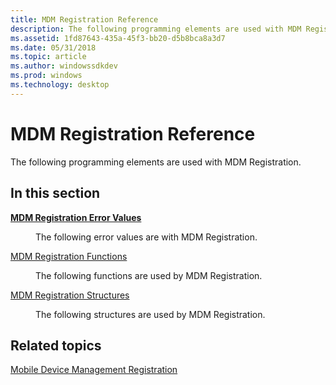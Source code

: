 ```yaml
---
title: MDM Registration Reference
description: The following programming elements are used with MDM Registration.
ms.assetid: 1fd87643-435a-45f3-bb20-d5b8bca8a3d7
ms.date: 05/31/2018
ms.topic: article
ms.author: windowssdkdev
ms.prod: windows
ms.technology: desktop
---
```


# MDM Registration Reference

The following programming elements are used with MDM Registration.

## In this section

<dl> <dt>

[**MDM Registration Error Values**](mdm-registration-constants.md)
</dt> <dd>

The following error values are with MDM Registration.

</dd> <dt>

[MDM Registration Functions](mdm-registration-functions.md)
</dt> <dd>

The following functions are used by MDM Registration.

</dd> <dt>

[MDM Registration Structures](mdm-registration-structures.md)
</dt> <dd>

The following structures are used by MDM Registration.

</dd> </dl>

## Related topics

<dl> <dt>

[Mobile Device Management Registration](mobile-device-management-registration-portal.md)
</dt> </dl>

 

 




